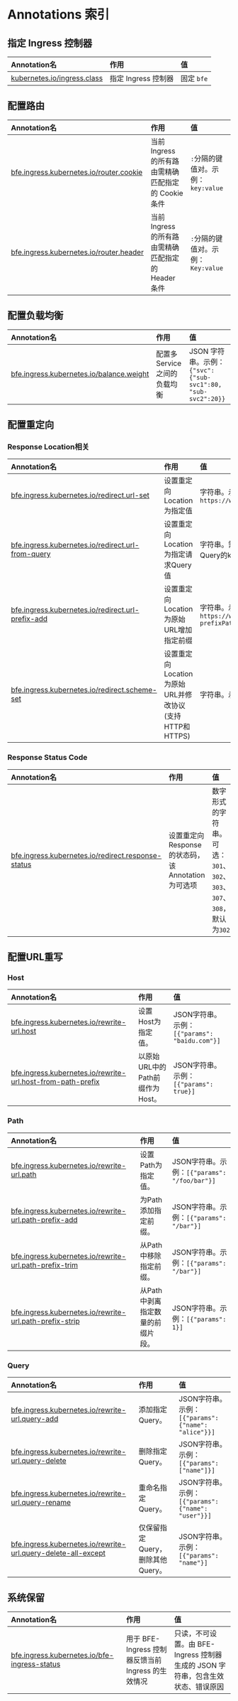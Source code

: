 # Annotations 索引

## 指定 Ingress 控制器

| Annotation名 | 作用 | 值 |
|:---|:---|:---|
| [kubernetes.io/ingress.class][] | 指定 Ingress 控制器 | 固定 `bfe` |

## 配置路由

| Annotation名 | 作用 | 值 |
|:---|:---|:---|
| [bfe.ingress.kubernetes.io/router.cookie][] | 当前 Ingress 的所有路由需精确匹配指定的 Cookie 条件 | `:`分隔的键值对。示例：`key:value` |
| [bfe.ingress.kubernetes.io/router.header][] | 当前 Ingress 的所有路由需精确匹配指定的 Header 条件 | `:`分隔的键值对。示例：`Key:value` |

## 配置负载均衡

| Annotation名 | 作用 | 值 |
|:---|:---|:---|
| [bfe.ingress.kubernetes.io/balance.weight][] | 配置多 Service 之间的负载均衡 | JSON 字符串。示例：`{"svc": {"sub-svc1":80, "sub-svc2":20}}` |

## 配置重定向

### Response Location相关

| Annotation名 | 作用 | 值 |
|:---|:---|:---|
| [bfe.ingress.kubernetes.io/redirect.url-set][] | 设置重定向Location为指定值 | 字符串。示例：`https://www.baidu.com` |
| [bfe.ingress.kubernetes.io/redirect.url-from-query][] | 设置重定向Location为指定请求Query值 | 字符串。需要取值的Query的key。 |
| [bfe.ingress.kubernetes.io/redirect.url-prefix-add][] | 设置重定向Location为原始URL增加指定前缀 | 字符串。示例：`https://www.baidu.com?prefixPath` |
| [bfe.ingress.kubernetes.io/redirect.scheme-set][] | 设置重定向Location为原始URL并修改协议(支持HTTP和HTTPS) | 字符串。示例：`https` |

### Response Status Code

| Annotation名 | 作用 | 值 |
|:---|:---|:---|
| [bfe.ingress.kubernetes.io/redirect.response-status][] | 设置重定向Response的状态码，该Annotation为可选项 | 数字形式的字符串。可选：`301`、`302`、`303`、`307`、`308`，默认为`302` |

## 配置URL重写

### Host

| Annotation名                                                 | 作用                            | 值                                            |
| :----------------------------------------------------------- | :------------------------------ | :-------------------------------------------- |
| [bfe.ingress.kubernetes.io/rewrite-url.host][]               | 设置Host为指定值。              | JSON字符串。示例：`[{"params": "baidu.com"}]` |
| [bfe.ingress.kubernetes.io/rewrite-url.host-from-path-prefix][] | 以原始URL中的Path前缀作为Host。 | JSON字符串。示例：`[{"params": true}]`        |

### Path

| Annotation名                                                | 作用                             | 值                                           |
| :---------------------------------------------------------- | :------------------------------- | :------------------------------------------- |
| [bfe.ingress.kubernetes.io/rewrite-url.path][]              | 设置Path为指定值。               | JSON字符串。示例：`[{"params": "/foo/bar"}]` |
| [bfe.ingress.kubernetes.io/rewrite-url.path-prefix-add][]   | 为Path添加指定前缀。             | JSON字符串。示例：`[{"params": "/bar"}]`     |
| [bfe.ingress.kubernetes.io/rewrite-url.path-prefix-trim][]  | 从Path中移除指定前缀。           | JSON字符串。示例：`[{"params": "/bar"}]`     |
| [bfe.ingress.kubernetes.io/rewrite-url.path-prefix-strip][] | 从Path中剥离指定数量的前缀片段。 | JSON字符串。示例：`[{"params": 1}]`          |

### Query

| Annotation名                                                 | 作用                             | 值                                                  |
| :----------------------------------------------------------- | :------------------------------- | :-------------------------------------------------- |
| [bfe.ingress.kubernetes.io/rewrite-url.query-add][]          | 添加指定Query。                  | JSON字符串。示例：`[{"params": {"name": "alice"}}]` |
| [bfe.ingress.kubernetes.io/rewrite-url.query-delete][]       | 删除指定Query。                  | JSON字符串。示例：`[{"params": ["name"]}]`          |
| [bfe.ingress.kubernetes.io/rewrite-url.query-rename][]       | 重命名指定Query。                | JSON字符串。示例：`[{"params": {"name": "user"}}]`  |
| [bfe.ingress.kubernetes.io/rewrite-url.query-delete-all-except][] | 仅保留指定Query，删除其他Query。 | JSON字符串。示例：`[{"params": "name"}]`            |

## 系统保留

| Annotation名 | 作用 | 值 |
|:---|:---|:---|
| [bfe.ingress.kubernetes.io/bfe-ingress-status][] | 用于 BFE-Ingress 控制器反馈当前 Ingress 的生效情况 | 只读，不可设置。由 BFE-Ingress 控制器生成的 JSON 字符串，包含生效状态、错误原因|

[kubernetes.io/ingress.class]: https://kubernetes.io/zh-cn/docs/concepts/services-networking/ingress/#deprecated-annotation

[bfe.ingress.kubernetes.io/bfe-ingress-status]: ../ingress/validate-state.md

[bfe.ingress.kubernetes.io/router.cookie]: ../ingress/basic.md#cookie

[bfe.ingress.kubernetes.io/router.header]: ../ingress/basic.md#header

[bfe.ingress.kubernetes.io/balance.weight]: ../ingress/load-balance.md

[bfe.ingress.kubernetes.io/redirect.url-set]: ../ingress/redirect.md#静态URL

[bfe.ingress.kubernetes.io/redirect.url-from-query]:  ../ingress/redirect.md#从Query中获得URL

[bfe.ingress.kubernetes.io/redirect.url-prefix-add]: ../ingress/redirect.md#添加前缀

[bfe.ingress.kubernetes.io/redirect.scheme-set]: ../ingress/redirect.md#设置Scheme

[bfe.ingress.kubernetes.io/redirect.response-status]: ../ingress/redirect.md#重定向状态码

[bfe.ingress.kubernetes.io/rewrite-url.host]: ../ingress/rewrite.md#静态Host
[bfe.ingress.kubernetes.io/rewrite-url.host-from-path-prefix]: ../ingress/rewrite.md#动态Host
[bfe.ingress.kubernetes.io/rewrite-url.path]: ../ingress/rewrite.md#静态Path
[bfe.ingress.kubernetes.io/rewrite-url.path-prefix-add]: ../ingress/rewrite.md#添加Path前缀
[bfe.ingress.kubernetes.io/rewrite-url.path-prefix-trim]: ../ingress/rewrite.md#删除Path前缀
[bfe.ingress.kubernetes.io/rewrite-url.path-prefix-strip]: ../ingress/rewrite.md#剥离Path前缀
[bfe.ingress.kubernetes.io/rewrite-url.query-add]: ../ingress/rewrite.md#新增Query
[bfe.ingress.kubernetes.io/rewrite-url.query-delete]: ../ingress/rewrite.md#删除指定Query
[bfe.ingress.kubernetes.io/rewrite-url.query-rename]: ../ingress/rewrite.md#重命名指定Query
[bfe.ingress.kubernetes.io/rewrite-url.query-delete-all-except]: ../ingress/rewrite.md#仅保留指定Query
